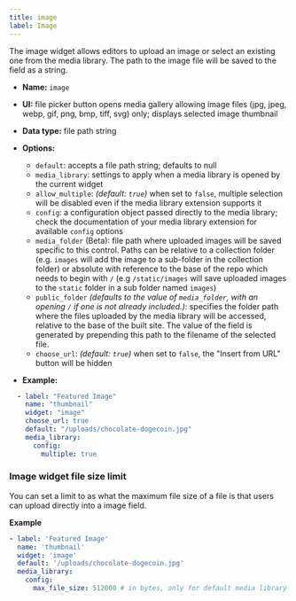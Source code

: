 ```yaml
---
title: image
label: Image
---
```

The image widget allows editors to upload an image or select an existing one from the media library. The path to the image file will be saved to the field as a string.

* **Name:** `image`
* **UI:** file picker button opens media gallery allowing image files (jpg, jpeg, webp, gif, png, bmp, tiff, svg) only; displays selected image thumbnail
* **Data type:** file path string
* **Options:**

  * `default`: accepts a file path string; defaults to null
  * `media_library`: settings to apply when a media library is opened by the
    current widget
  * `allow_multiple`: *(default: `true`)* when set to `false`, multiple selection will be disabled even if the media library extension supports it
  * `config`: a configuration object passed directly to the media library; check the documentation of your media library extension for available `config` options
  * `media_folder` (Beta): file path where uploaded images will be saved specific to this control. Paths can be relative to a collection folder (e.g. `images` will add the image to a sub-folder in the collection folder) or absolute with reference to the base of the repo which needs to begin with `/` (e.g `/static/images` will save uploaded images to the `static` folder in a sub folder named `images`)
  * `public_folder` *(defaults to the value of `media_folder`, with an opening `/` if one is not already included.)*: specifies the folder path where the files uploaded by the media library will be accessed, relative to the base of the built site. The value of the field is generated by prepending this path to the filename of the selected file.
  * `choose_url`: *(default: `true`)* when set to `false`, the "Insert from URL" button will be hidden
* **Example:**

```yaml
  - label: "Featured Image"
    name: "thumbnail"
    widget: "image"
    choose_url: true
    default: "/uploads/chocolate-dogecoin.jpg"
    media_library:
      config:
        multiple: true
```

### Image widget file size limit

You can set a limit to as what the maximum file size of a file is that users can upload directly into a image field.

**Example**

```yaml
- label: 'Featured Image'
  name: 'thumbnail'
  widget: 'image'
  default: '/uploads/chocolate-dogecoin.jpg'
  media_library:
    config:
      max_file_size: 512000 # in bytes, only for default media library
```
